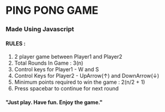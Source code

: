 # PING PONG GAME 

### Made Using Javascript

#### RULES : 

1. 2 player game between Player1 and Player2
2. Total Rounds In Game : 3(n)
2. Control keys for Player1 - W and S
3. Control Keys for Player2 - UpArrow(↑) and DownArrow(↓)
4. Minimum points required to win the game : 2(n/2 + 1)
5. Press spacebar to continue for next round

#### "Just play. Have fun. Enjoy the game."


